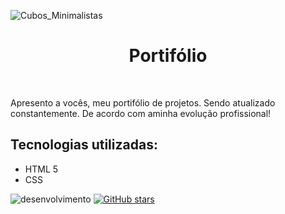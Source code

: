 ![Cubos_Minimalistas](https://user-images.githubusercontent.com/107138705/172929946-a51f412d-a6ff-40ad-ab37-093a015a4548.jpg)

<h1 align="center">Portifólio</h1><br>
            <p bold>Apresento a vocês, meu portifólio de projetos. Sendo atualizado constantemente. De acordo com aminha evolução profissional!</p>
        <h2>Tecnologias utilizadas:</h2>
            <ul>
                <li>HTML 5</li>
                <li>CSS</li>
            </ul>

<img src="http://img.shields.io/static/v1?label=STATUS&message=EM%20DESENVOLVIMENTO&color=GREEN&style=for-the-badge" alt="desenvolvimento" />
<a href="https://github.com/Rafael-Lanceiro/Portfolio/stargazers"><img alt="GitHub stars" src="https://img.shields.io/github/stars/Rafael-Lanceiro/Portfolio"></a>

